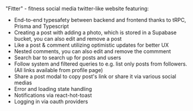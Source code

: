 "Fitter" - fitness social media twitter-like website featuring: 

- End-to-end typesafety between backend and frontend thanks to tRPC, Prisma and Typescript
- Creating a post with adding a photo, which is stored in a Supabase bucket, you can also edit and remove a post
- Like a post & comment utilizing optimistic updates for better UX
- Nested comments, you can also edit and remove the commment
- Search bar to search up for posts and users
- Follow system and filtered queries to e.g. list only posts from followers. (All links available from profile page)
- Share a post modal to copy post's link or share it via various social medias 
- Error and loading state handling
- Notifications via react-hot-toast
- Logging in via oauth providers
